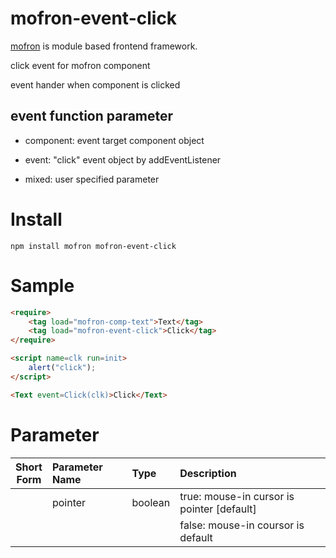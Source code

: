 # mofron-event-click
[mofron](https://mofron.github.io/mofron/) is module based frontend framework.

click event for mofron component

event hander when component is clicked

## event function parameter

- component: event target component object

- event: "click" event object by addEventListener

- mixed: user specified parameter


# Install
```
npm install mofron mofron-event-click
```

# Sample
```html
<require>
    <tag load="mofron-comp-text">Text</tag>
    <tag load="mofron-event-click">Click</tag>
</require>

<script name=clk run=init>
    alert("click");
</script>

<Text event=Click(clk)>Click</Text>
```

# Parameter

| Short<br>Form | Parameter Name | Type | Description |
|:-------------:|:---------------|:-----|:------------|
| | pointer | boolean | true: mouse-in cursor is pointer [default] |
| | | | false: mouse-in coursor is default |

